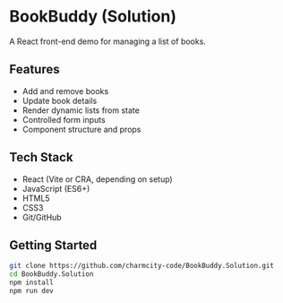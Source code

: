 # BookBuddy (Solution)

A React front-end demo for managing a list of books.

## Features
- Add and remove books
- Update book details
- Render dynamic lists from state
- Controlled form inputs
- Component structure and props

## Tech Stack
- React (Vite or CRA, depending on setup)
- JavaScript (ES6+)
- HTML5
- CSS3
- Git/GitHub

## Getting Started
```bash
git clone https://github.com/charmcity-code/BookBuddy.Solution.git
cd BookBuddy.Solution
npm install
npm run dev
